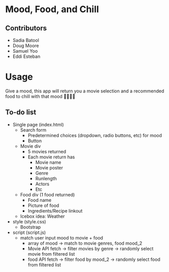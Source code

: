 # Mood, Food, and Chill

## Contributors

* Sadia Batool
* Doug Moore 
* Samuel Yoo
* Eddi Esteban

# Usage

Give a mood, this app will return you a movie selection and a recommended food to chill with that mood 🍑🍑🍑🍑

## To-do list

* Single page (index.html)
    * Search form
        * Predetermined choices (dropdown, radio buttons, etc) for mood
        * Button
    * Movie div
        * 5 movies returned
        * Each movie return has
            * Movie name
            * Movie poster
            * Genre
            * Runlength
            * Actors
            * Etc
    * Food div (1 food returned)
        * Food name
        * Picture of food
        * Ingredients/Recipe linkout 
    * Icebox idea: Weather 
* style (style.css)
    * Bootstrap
* script (script.js)
    * match user input mood to movie + food
        * array of mood -> match to movie genres, food mood_2
        * Movie API fetch -> filter movies by genre -> randomly select movie from filtered list
        * food API fetch -> filter food by mood_2 -> randomly select food from filtered list

